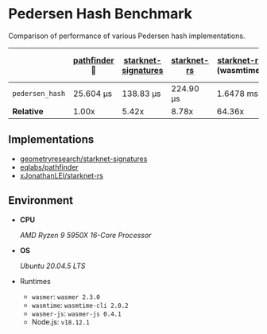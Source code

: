 # Pedersen Hash Benchmark

Comparison of performance of various Pedersen hash implementations.

|                 | [pathfinder](https://github.com/eqlabs/pathfinder) :crown: | [starknet-signatures](https://github.com/geometryresearch/starknet-signatures) | [starknet-rs](https://github.com/xJonathanLEI/starknet-rs) | [starknet-rs](https://github.com/xJonathanLEI/starknet-rs) (wasmtime) | [starknet-rs](https://github.com/xJonathanLEI/starknet-rs) (Node.js) | [starknet-rs](https://github.com/xJonathanLEI/starknet-rs) (wasmer) |
| --------------- | ---------------------------------------------------------- | ------------------------------------------------------------------------------ | ---------------------------------------------------------- | --------------------------------------------------------------------- | -------------------------------------------------------------------- | ------------------------------------------------------------------- |
| `pedersen_hash` | 25.604 µs                                                  | 138.83 µs                                                                      | 224.90 µs                                                  | 1.6478 ms                                                             | 1.7715 ms                                                            | 2.0084 ms                                                           |
| **Relative**    | 1.00x                                                      | 5.42x                                                                          | 8.78x                                                      | 64.36x                                                                | 69.19x                                                               | 78.44x                                                              |

## Implementations

- [geometryresearch/starknet-signatures](https://github.com/geometryresearch/starknet-signatures)
- [eqlabs/pathfinder](https://github.com/eqlabs/pathfinder)
- [xJonathanLEI/starknet-rs](https://github.com/xJonathanLEI/starknet-rs)

## Environment

- **CPU**

  _AMD Ryzen 9 5950X 16-Core Processor_

- **OS**

  _Ubuntu 20.04.5 LTS_

- Runtimes

  - `wasmer`: `wasmer 2.3.0`
  - `wasmtime`: `wasmtime-cli 2.0.2`
  - `wasmer-js`: `wasmer-js 0.4.1`
  - Node.js: `v18.12.1`
